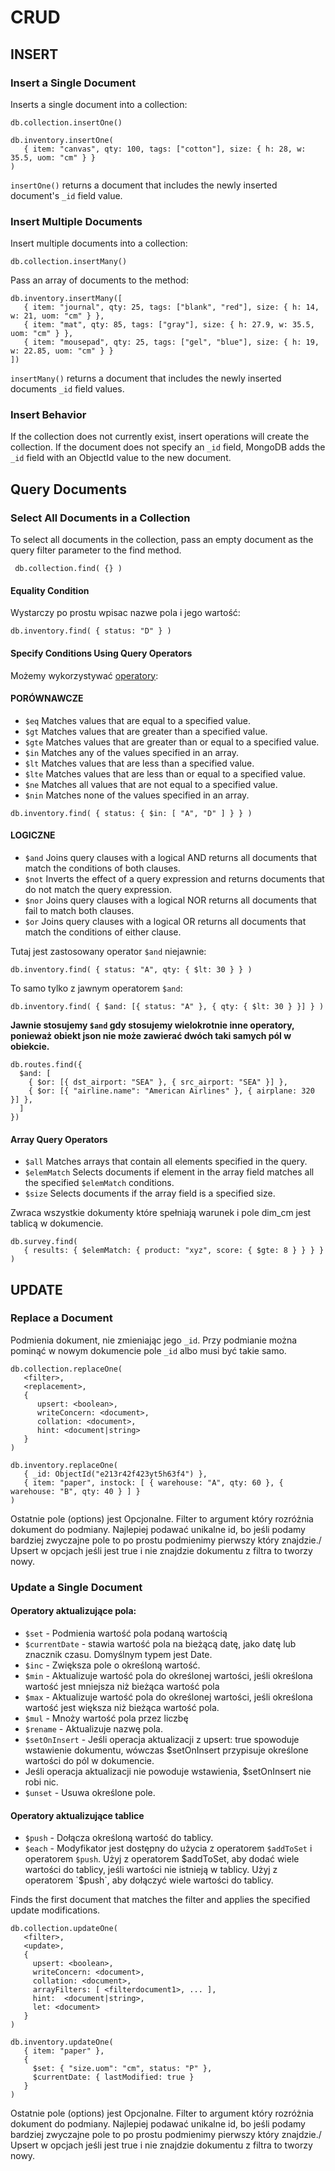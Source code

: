 # CRUD

## INSERT

### Insert a Single Document

Inserts a single document into a collection:

```
db.collection.insertOne()
``` 

```mongodb-json
db.inventory.insertOne(
   { item: "canvas", qty: 100, tags: ["cotton"], size: { h: 28, w: 35.5, uom: "cm" } }
)
```

`insertOne()` returns a document that includes the newly inserted document's `_id` field value.

### Insert Multiple Documents

Insert multiple documents into a collection:

```mongodb-json
db.collection.insertMany()
```

Pass an array of documents to the method:
```mongodb-json
db.inventory.insertMany([
   { item: "journal", qty: 25, tags: ["blank", "red"], size: { h: 14, w: 21, uom: "cm" } },
   { item: "mat", qty: 85, tags: ["gray"], size: { h: 27.9, w: 35.5, uom: "cm" } },
   { item: "mousepad", qty: 25, tags: ["gel", "blue"], size: { h: 19, w: 22.85, uom: "cm" } }
])
```

`insertMany()` returns a document that includes the newly inserted documents `_id` field values.

### Insert Behavior
If the collection does not currently exist, insert operations will create the collection.
If the document does not specify an `_id` field, MongoDB adds the `_id` field with an ObjectId value to the new document.

## Query Documents

### Select All Documents in a Collection

To select all documents in the collection, pass an empty document as the query filter parameter to the find method.
```mongodb-json
 db.collection.find( {} )
```

#### Equality Condition

Wystarczy po prostu wpisac nazwe pola i jego wartość:
```mongodb-json
db.inventory.find( { status: "D" } )
```

#### Specify Conditions Using Query Operators

Możemy wykorzystywać [operatory](https://www.mongodb.com/docs/manual/reference/operator/query/#std-label-query-selectors
):

#### PORÓWNAWCZE

* `$eq` Matches values that are equal to a specified value.
* `$gt` Matches values that are greater than a specified value.
* `$gte` Matches values that are greater than or equal to a specified value.
* `$in` Matches any of the values specified in an array.
* `$lt` Matches values that are less than a specified value.
* `$lte` Matches values that are less than or equal to a specified value.
* `$ne` Matches all values that are not equal to a specified value.
* `$nin` Matches none of the values specified in an array.

```mongodb-json
db.inventory.find( { status: { $in: [ "A", "D" ] } } )
```

#### LOGICZNE

* `$and` Joins query clauses with a logical AND returns all documents that match the conditions of both clauses.
* `$not` Inverts the effect of a query expression and returns documents that do not match the query expression.
* `$nor` Joins query clauses with a logical NOR returns all documents that fail to match both clauses.
* `$or` Joins query clauses with a logical OR returns all documents that match the conditions of either clause.

Tutaj jest zastosowany operator `$and` niejawnie:
```mongodb-json
db.inventory.find( { status: "A", qty: { $lt: 30 } } )
```

To samo tylko z jawnym operatorem `$and`:
```mongodb-json
db.inventory.find( { $and: [{ status: "A" }, { qty: { $lt: 30 } }] } )
```

**Jawnie stosujemy `$and` gdy stosujemy wielokrotnie inne operatory, ponieważ obiekt json nie może zawierać dwóch taki samych pól w obiekcie.**
```mongodb-json
db.routes.find({
  $and: [
    { $or: [{ dst_airport: "SEA" }, { src_airport: "SEA" }] },
    { $or: [{ "airline.name": "American Airlines" }, { airplane: 320 }] },
  ]
})
```


#### Array Query Operators

* `$all` Matches arrays that contain all elements specified in the query.
* `$elemMatch` Selects documents if element in the array field matches all the specified `$elemMatch` conditions.
* `$size` Selects documents if the array field is a specified size.

Zwraca wszystkie dokumenty które spełniają warunek i pole dim_cm jest tablicą w dokumencie.
```mongodb-json
db.survey.find(
   { results: { $elemMatch: { product: "xyz", score: { $gte: 8 } } } }
)
```

## UPDATE

### Replace a Document

Podmienia dokument, nie zmieniając jego `_id`. Przy podmianie można pominąć w nowym
dokumencie pole `_id` albo musi być takie samo.
```
db.collection.replaceOne(
   <filter>,
   <replacement>,
   {
      upsert: <boolean>,
      writeConcern: <document>,
      collation: <document>,
      hint: <document|string>
   }
)
```
```mongodb-json
db.inventory.replaceOne(
   { _id: ObjectId("e213r42f423yt5h63f4") },
   { item: "paper", instock: [ { warehouse: "A", qty: 60 }, { warehouse: "B", qty: 40 } ] }
)
```
Ostatnie pole (options) jest Opcjonalne. Filter to argument który rozróżnia dokument
do podmiany. Najlepiej podawać unikalne id, bo jeśli podamy bardziej zwyczajne pole
to po prostu podmienimy pierwszy który znajdzie./
Upsert w opcjach jeśli jest true i nie znajdzie dokumentu z filtra to tworzy nowy.

### Update a Single Document

#### Operatory aktualizujące pola:
* `$set` - Podmienia wartość pola podaną wartością
* `$currentDate` - stawia wartość pola na bieżącą datę, jako datę lub znacznik czasu. 
Domyślnym typem jest Date.
* `$inc` - Zwiększa pole o określoną wartość.
* `$min` - Aktualizuje wartość pola do określonej wartości, jeśli określona wartość
jest mniejsza niż bieżąca wartość pola
* `$max` - Aktualizuje wartość pola do określonej wartości, jeśli określona wartość
jest większa niż bieżąca wartość pola.
* `$mul` - Mnoży wartość pola przez liczbę
* `$rename` - Aktualizuje nazwę pola.
* `$setOnInsert` - Jeśli operacja aktualizacji z upsert: true spowoduje wstawienie 
dokumentu, wówczas $setOnInsert przypisuje określone wartości do pól w dokumencie. 
* Jeśli operacja aktualizacji nie powoduje wstawienia, $setOnInsert nie robi nic.
* `$unset` - Usuwa określone pole.

#### Operatory aktualizujące tablice
* `$push` - Dołącza określoną wartość do tablicy.
* `$each` - Modyfikator jest dostępny do użycia z operatorem `$addToSet` i operatorem 
`$push`. Użyj z operatorem $addToSet, aby dodać wiele wartości do tablicy, jeśli wartości nie istnieją w tablicy.
Użyj z operatorem `$push`, aby dołączyć wiele wartości do tablicy.

Finds the first document that matches the filter and applies the specified update modifications.
```
db.collection.updateOne(
   <filter>,
   <update>,
   {
     upsert: <boolean>,
     writeConcern: <document>,
     collation: <document>,
     arrayFilters: [ <filterdocument1>, ... ],
     hint:  <document|string>,
     let: <document>
   }
)
```
```mongodb-json
db.inventory.updateOne(
   { item: "paper" },
   {
     $set: { "size.uom": "cm", status: "P" },
     $currentDate: { lastModified: true }
   }
)
```

Ostatnie pole (options) jest Opcjonalne. Filter to argument który rozróżnia dokument
do podmiany. Najlepiej podawać unikalne id, bo jeśli podamy bardziej zwyczajne pole
to po prostu podmienimy pierwszy który znajdzie./
Upsert w opcjach jeśli jest true i nie znajdzie dokumentu z filtra to tworzy nowy.
